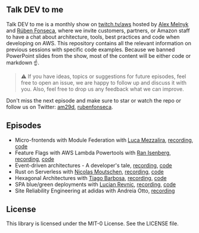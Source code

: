 ## Talk DEV to me

Talk DEV to me is a monthly show on [twitch.tv/aws](twitch.tv/aws) hosted by [Alex Melnyk](https://github.com/am29d) and [Rúben Fonseca](https://github.com/rubenfonseca), where we invite customers, partners, or Amazon staff to have a chat about architecture, tools, best practices and code when developing on AWS. This repository contains all the relevant information on previous sessions with specific code examples. Because we banned PowerPoint slides from the show, most of the content will be either code or markdown ☝️.

> ⚠️ If you have ideas, topics or suggestions for future episodes, feel free to open an issue, we are happy to follow up and discuss it with you. Also, feel free to drop us any feedback what we can improve.

Don't miss the next episode and make sure to star or watch the repo or follow us on Twitter: [am29d](https://twitter.com/am29d), [rubenfonseca](https://twitter.com/rubenfonseca).

## Episodes

- Micro-frontends with Module Federation with [Luca Mezzalira](https://twitter.com/lucamezzalira), [recording](https://www.twitch.tv/videos/1100875700), [code](https://github.com/aws-samples/talk-dev-to-me-twitch/tree/main/micro-frontends-module-federation)
- Feature Flags with AWS Lambda Powertools with [Ran Isenberg](https://twitter.com/IsenbergRan), [recording](https://www.twitch.tv/videos/1115051083), [code](https://github.com/aws-samples/talk-dev-to-me-twitch/tree/main/lambda-powertools-feature-flags)
- Event-driven architectures - A developer's tale, [recording](https://www.twitch.tv/videos/1175596314), [code](https://github.com/aws-samples/talk-dev-to-me-twitch/tree/main/event-driven-developers-tale)
- Rust on Serverless with [Nicolas Moutschen](https://twitter.com/NMoutschen), [recording](https://www.twitch.tv/videos/1201473601), [code](https://github.com/aws-samples/serverless-rust-demo)
- Hexagonal Architectures with [Tiago Barbosa](https://twitter.com/t1agob), [recording](https://www.twitch.tv/videos/1269759099), [code](https://github.com/aws-samples/talk-dev-to-me-twitch/tree/main/hexagonal-architectures)
- SPA blue/green deployments with [Lucian Revnic](https://twitter.com/lrevnic), [recording](https://www.twitch.tv/videos/1448076579), [code](https://github.com/aws-samples/talk-dev-to-me-twitch/tree/main/spa-blue-green-deployments)
- Site Reliability Engineering at adidas with Andreia Otto, [recording](https://www.twitch.tv/aws/video/1448076579)

## License

This library is licensed under the MIT-0 License. See the LICENSE file.
